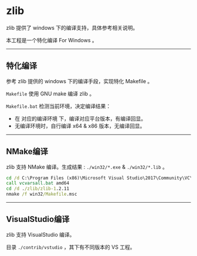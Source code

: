 ﻿# zlib

zlib 提供了 windows 下的编译支持，具体参考相关说明。

本工程是一个特化编译 For Windows 。

---- ---- ---- ----

## 特化编译

参考 zlib 提供的 windows 下的编译手段，实现特化 Makefile 。

`Makefile` 使用 GNU make 编译 zlib 。

`Makefile.bat` 检测当前环境，决定编译结果：

  - 在 对应的编译环境 下，编译对应平台版本，有编译回显。
  - 无编译环境时，自行编译 x64 & x86 版本，无编译回显。

---- ---- ---- ----

## NMake编译

zlib 支持 NMake 编译。生成结果 : `./win32/*.exe` & `./win32/*.lib` 。

```cmd
cd /d C:\Program Files (x86)\Microsoft Visual Studio\2017\Community\VC\Auxiliary\Build
call vcvarsall.bat amd64
cd /d ./zlib/zlib-1.2.11
nmake /f win32/Makefile.msc
```

---- ---- ---- ----

## VisualStudio编译

zlib 支持 VisualStudio 编译。

目录 `./contrib/vstudio` ，其下有不同版本的 VS 工程。
